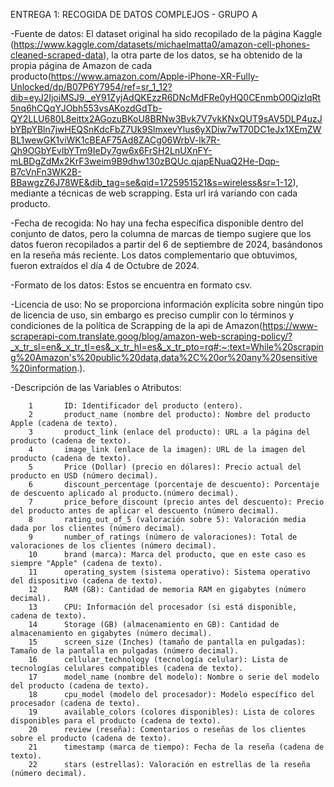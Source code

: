ENTREGA 1: RECOGIDA DE DATOS COMPLEJOS - GRUPO A

-Fuente de datos: El dataset original ha sido recopilado de la página
Kaggle
(https://www.kaggle.com/datasets/michaelmatta0/amazon-cell-phones-cleaned-scraped-data),
la otra parte de los datos, se ha obtenido de la propia página de Amazon
de cada
producto(https://www.amazon.com/Apple-iPhone-XR-Fully-Unlocked/dp/B07P6Y7954/ref=sr_1_12?dib=eyJ2IjoiMSJ9._eY91ZyjAdQKEzzR6DNcMdFRe0yHQ0CEnmbO0QizIqRt5nq6hCQqYJObh553vsAKozdGdTb-QY2LLU680L8eittx2AGozuBKoU8BRNw3Bvk7V7vkKNxQUT9sAV5DLP4uzJbYBpYBln7jwHEQSnKdcFbZ7Uk9SlmxevYlus6yXDiw7wT70DC1eJx1XEmZWBL1wewGK1viWK1cBEAF75Ad8ZACg06WrbV-lk7R-Qh9OGbYEvlbYTm9IeDy7gw6x6FrSH2LnUXnFY-mLBDgZdMx2KrF3weim9B9dhw130zBQUc.qjapENuaQ2He-Dqp-B7cVnFn3WK2B-BBawgzZ6J78WE&dib_tag=se&qid=1725951521&s=wireless&sr=1-12),
mediante a técnicas de web scrapping. Esta url irá variando con cada
producto.

-Fecha de recogida: No hay una fecha específica disponible dentro del
conjunto de datos, pero la columna de marcas de tiempo sugiere que los
datos fueron recopilados a partir del 6 de septiembre de 2024,
basándonos en la reseña más reciente. Los datos complementario que
obtuvimos, fueron extraídos el día
4 de Octubre de 2024.

-Formato de los datos: Estos se encuentra en formato csv.

-Licencia de uso: No se proporciona información explícita sobre ningún
tipo de licencia de uso, sin embargo es preciso cumplir con lo términos
y condiciones de la política de Scrapping de la api de
Amazon(https://www-scraperapi-com.translate.goog/blog/amazon-web-scraping-policy/?_x_tr_sl=en&_x_tr_tl=es&_x_tr_hl=es&_x_tr_pto=rq#:~:text=While%20scraping%20Amazon's%20public%20data,data%2C%20or%20any%20sensitive%20information.).

-Descripción de las Variables o Atributos:

        1       ID: Identificador del producto (entero).
        2       product_name (nombre del producto): Nombre del producto Apple (cadena de texto).
        3       product_link (enlace del producto): URL a la página del producto (cadena de texto).
        4       image_link (enlace de la imagen): URL de la imagen del producto (cadena de texto).
        5       Price (Dollar) (precio en dólares): Precio actual del producto en USD (número decimal).
        6       discount_percentage (porcentaje de descuento): Porcentaje de descuento aplicado al producto.(número decimal).
        7       price_before_discount (precio antes del descuento): Precio del producto antes de aplicar el descuento (número decimal).
        8       rating_out_of_5 (valoración sobre 5): Valoración media dada por los clientes (número decimal).
        9       number_of_ratings (número de valoraciones): Total de valoraciones de los clientes (número decimal).
        10      brand (marca): Marca del producto, que en este caso es siempre "Apple" (cadena de texto).
        11      operating_system (sistema operativo): Sistema operativo del dispositivo (cadena de texto).
        12      RAM (GB): Cantidad de memoria RAM en gigabytes (número decimal).
        13      CPU: Información del procesador (si está disponible, cadena de texto).
        14      Storage (GB) (almacenamiento en GB): Cantidad de almacenamiento en gigabytes (número decimal).
        15      screen_size (Inches) (tamaño de pantalla en pulgadas): Tamaño de la pantalla en pulgadas (número decimal).
        16      cellular_technology (tecnología celular): Lista de tecnologías celulares compatibles (cadena de texto).
        17      model_name (nombre del modelo): Nombre o serie del modelo del producto (cadena de texto).
        18      cpu_model (modelo del procesador): Modelo específico del procesador (cadena de texto).
        19      available_colors (colores disponibles): Lista de colores disponibles para el producto (cadena de texto).
        20      review (reseña): Comentarios o reseñas de los clientes sobre el producto (cadena de texto).
        21      timestamp (marca de tiempo): Fecha de la reseña (cadena de texto).
        22      stars (estrellas): Valoración en estrellas de la reseña (número decimal).

